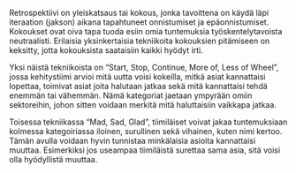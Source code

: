 Retrospektiivi on yleiskatsaus tai kokous, jonka tavoittena on käydä läpi iteraation (jakson) aikana tapahtuneet onnistumiset ja epäonnistumiset. Kokoukset ovat oiva tapa tuoda esiin omia tuntemuksia työskentelytavoista neutraalisti. Erilaisia yksinkertaisia tekniikoita kokouksien pitämiseen on keksitty, jotta kokouksista saataisiin kaikki hyödyt irti.

Yksi näistä tekniikoista on “Start, Stop, Continue, More of, Less of Wheel”,  jossa kehitystiimi arvioi mitä uutta voisi kokeilla, mitkä asiat kannattaisi lopettaa, toimivat asiat joita halutaan jatkaa sekä mitä kannattaisi tehdä enemmän tai vähemmän. Nämä kategoriat jaetaan ympyrään omiin sektoreihin, johon sitten voidaan merkitä mitä haluttaisiin vaikkapa jatkaa.

Toisessa tekniikassa “Mad, Sad, Glad”,  tiimiläiset voivat jakaa tuntemuksiaan kolmessa kategoiriassa iloinen, surullinen sekä vihainen, kuten nimi kertoo. Tämän avulla voidaan hyvin tunnistaa minkälaisia asioita kannattaisi muuttaa. Esimerkiksi jos useampaa tiimiläistä surettaa sama asia, sitä voisi olla hyödyllistä muuttaa.

